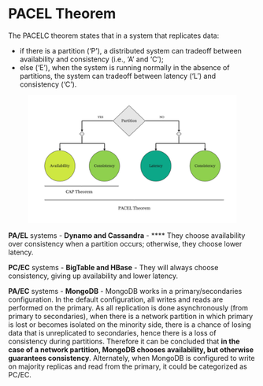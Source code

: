 # PACEL Theorem

The PACELC theorem states that in a system that replicates data:

* if there is a partition (‘P’), a distributed system can tradeoff between availability and consistency (i.e., ‘A’ and ‘C’);
* else (‘E’), when the system is running normally in the absence of partitions, the system can tradeoff between latency (‘L’) and consistency (‘C’).

<figure><img src="../.gitbook/assets/Diana Playground (11).jpg" alt=""><figcaption></figcaption></figure>

**PA/EL** systems - **Dynamo and Cassandra** - **** They choose availability over consistency when a partition occurs; otherwise, they choose lower latency.

**PC/EC** systems - **BigTable and HBase** - They will always choose consistency, giving up availability and lower latency.

**PA/EC** systems - **MongoDB** - MongoDB works in a primary/secondaries configuration. In the default configuration, all writes and reads are performed on the primary. As all replication is done asynchronously (from primary to secondaries), when there is a network partition in which primary is lost or becomes isolated on the minority side, there is a chance of losing data that is unreplicated to secondaries, hence there is a loss of consistency during partitions. Therefore it can be concluded that **in the case of a network partition, MongoDB chooses availability, but otherwise guarantees consistency**. Alternately, when MongoDB is configured to write on majority replicas and read from the primary, it could be categorized as PC/EC.

